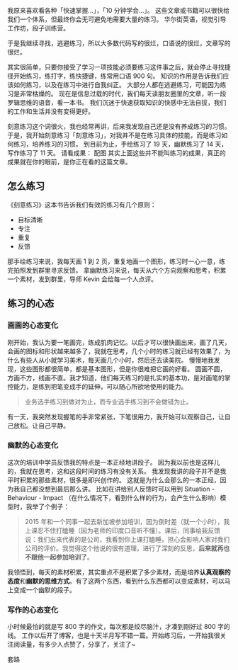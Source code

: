 我原来喜欢看各种「快速掌握...」，「10 分钟学会...」。
这些文章或书籍可以很快给我们一个体系，但最终你会无可避免地需要大量的练习。
华尔街英语，视觉引导工作坊，段子训练营。

于是我继续寻找，逃避练习，所以大多数代码写的很烂，口语说的很烂，文章写的很烂。

其实很简单，只要你接受了学习一项技能必须要练习这件事之后，就会停止寻找捷径开始练习，练打字，练快捷键，练常用口语 900 句。
知识的作用是告诉我们应该如何练习，以及在练习中进行自我纠正。
大部分人都在逃避练习，可能因为练习是非常枯燥的。
现在是信息过载的时代，我们每天读朋友圈里的文章，听一段罗辑思维的语音，看一本书。
我们沉迷于快速获取知识的快感中无法自拔，我们的工作和生活并没有变得更好。

刻意练习这个词很火，我也经常再讲，后来我发现自己还是没有养成练习的习惯。
于是，我开始刻意练习「刻意练习」，对我并不是在练习具体的技能，而是练习如何练习，培养练习的习惯。
到目前为止，手绘练习了 19 天，幽默练习了 14 天，写作练习了 11 天。
请看成果：
配图
其实上面这些并不能叫练习的成果，真正的成果就在你的眼前，是你正在看的这篇文章。

## 怎么练习


《刻意练习》这本书告诉我们有效的练习有几个原则：
* 目标清晰
* 专注
* 重复
* 反馈

那手绘练习来说，我每天画 1 到 2 页，重复地画一个图形，练习时一心一意，练完拍照发到群里寻求反馈。
拿幽默练习来说，每天从六个方向观察和思考，积累一个素材，发到群里，导师 Kevin 会给每一个人点评。

## 练习的心态
### 画画的心态变化
刚开始，我认为要一笔画完，练成肌肉记忆。以后才可以很快画出来，画了几天，会画的图标和形状越来越多了，我就在思考，几个小时的练习就已经有效果了，为什么有些人从小就学习美术，每天画几个小时，然后还去读美院。
慢慢地我发现，这些图形都很简单，都是基本图形，但是你很难把它画的好看。
圆画不圆，方画不方，线画不直。我才知道，他们每天练习的是扎实的基本功，是对画笔的掌控能力，是练到把笔变成手的延伸，可以随心所欲地使用的能力。
>业务选手练习到做对为止，而专业选手练习到不会做错为止。

有一天，我突然发现握笔的手非常紧张，下笔很用力，我开始可以观察自己，让自己放松。让自己平静。

### 幽默的心态变化
这次的培训中学员反馈我的特点是一本正经地讲段子。
因为我以前也是这样儿的，我就在思考，这和这段时间的练习有没有关系。
我发现我讲的段子并不是我平时积累的那些素材，很多是即兴创作的。
这就是为什么会那么的一本正经，因为我自己都没想到最后那么讲。
比如在讲给别人反馈时可以用到 Situation - Behaviour - Impact （在什么情况下，看到什么样的行为，会产生什么影响）模型时，我举了个例子：
>2015 年和一个同事一起去新加坡参加培训，因为倒时差（就一个小时），我上课忍不住打瞌睡（因为老师的印度口音听不懂）。课后，同事给我反馈说：我们出来代表的是公司，我看到你上课打瞌睡，担心会影响人家对我们公司的评价。我觉得这个他说的很有道理，进行了深刻的反思，**后来就再也不跟他一起参加培训了**。

我领悟到，每天的素材积累，其实重点不是积累了多少素材，而是培养**认真观察的态度**和**幽默的思维方式**。有了这两个东西，看到什么东西都可以变成素材，可以马上变成一个幽默的段子。

### 写作的心态变化
小时候最怕的就是写 800 字的作文，每次都是绞尽脑汁，才凑到刚好过 800 字的线。
工作以后开了博客，也是十天半月写不错一篇。开始练习后，一开始我很关注阅读量，有多少人点赞了，分享了，关注了~


套路
